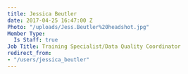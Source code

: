 ```yaml
---
title: Jessica Beutler
date: 2017-04-25 16:47:00 Z
Photo: "/uploads/Jess.Beutler%20headshot.jpg"
Member Type:
  Is Staff: true
Job Title: Training Specialist/Data Quality Coordinator
redirect_from:
- "/users/jessica_beutler"
---
```


